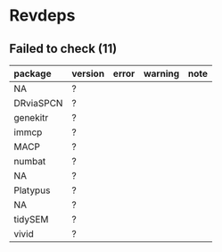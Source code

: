# Revdeps

## Failed to check (11)

|package   |version |error |warning |note |
|:---------|:-------|:-----|:-------|:----|
|NA        |?       |      |        |     |
|DRviaSPCN |?       |      |        |     |
|genekitr  |?       |      |        |     |
|immcp     |?       |      |        |     |
|MACP      |?       |      |        |     |
|numbat    |?       |      |        |     |
|NA        |?       |      |        |     |
|Platypus  |?       |      |        |     |
|NA        |?       |      |        |     |
|tidySEM   |?       |      |        |     |
|vivid     |?       |      |        |     |


